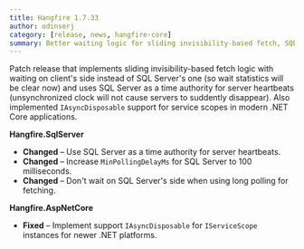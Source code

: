 ```yaml
---
title: Hangfire 1.7.33
author: odinserj
category: [release, news, hangfire-core]
summary: Better waiting logic for sliding invisibility-based fetch, SQL server as a time authority for heartbeats.
---
```


Patch release that implements sliding invisibility-based fetch logic with waiting on client's side instead of SQL Server's one (so wait statistics will be clear now) and uses SQL Server as a time authority for server heartbeats (unsynchronized clock will not cause servers to suddently disappear). Also implemented `IAsyncDisposable` support for service scopes in modern .NET Core applications.

**Hangfire.SqlServer**

* **Changed** – Use SQL Server as a time authority for server heartbeats.
* **Changed** – Increase `MinPollingDelayMs` for SQL Server to 100 milliseconds.
* **Changed** – Don't wait on SQL Server's side when using long polling for fetching.

**Hangfire.AspNetCore**

* **Fixed** – Implement support `IAsyncDisposable` for `IServiceScope` instances for newer .NET platforms.
